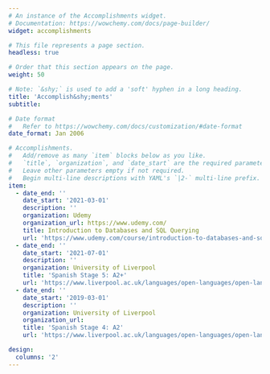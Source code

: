 ```yaml
---
# An instance of the Accomplishments widget.
# Documentation: https://wowchemy.com/docs/page-builder/
widget: accomplishments

# This file represents a page section.
headless: true

# Order that this section appears on the page.
weight: 50

# Note: `&shy;` is used to add a 'soft' hyphen in a long heading.
title: 'Accomplish&shy;ments'
subtitle:

# Date format
#   Refer to https://wowchemy.com/docs/customization/#date-format
date_format: Jan 2006

# Accomplishments.
#   Add/remove as many `item` blocks below as you like.
#   `title`, `organization`, and `date_start` are the required parameters.
#   Leave other parameters empty if not required.
#   Begin multi-line descriptions with YAML's `|2-` multi-line prefix.
item:
  - date_end: ''
    date_start: '2021-03-01'
    description: ''
    organization: Udemy
    organization_url: https://www.udemy.com/
    title: Introduction to Databases and SQL Querying
    url: 'https://www.udemy.com/course/introduction-to-databases-and-sql-querying/'
  - date_end: ''
    date_start: '2021-07-01'
    description: ''
    organization: University of Liverpool
    title: 'Spanish Stage 5: A2+'
    url: 'https://www.liverpool.ac.uk/languages/open-languages/open-languages/spanishcourses/spanishcourses5/'
  - date_end: ''
    date_start: '2019-03-01'
    description: ''
    organization: University of Liverpool
    organization_url: 
    title: 'Spanish Stage 4: A2'
    url: 'https://www.liverpool.ac.uk/languages/open-languages/open-languages/spanishcourses/spanishcourses4/'

design:
  columns: '2'
---
```

